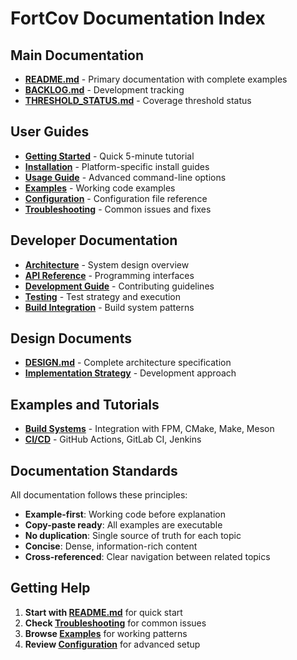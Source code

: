 # FortCov Documentation Index

## Main Documentation

- **[README.md](README.md)** - Primary documentation with complete examples
- **[BACKLOG.md](BACKLOG.md)** - Development tracking
- **[THRESHOLD_STATUS.md](THRESHOLD_STATUS.md)** - Coverage threshold status

## User Guides

- **[Getting Started](doc/user/getting-started.md)** - Quick 5-minute tutorial
- **[Installation](doc/user/installation.md)** - Platform-specific install guides
- **[Usage Guide](doc/user/usage-guide.md)** - Advanced command-line options
- **[Examples](doc/user/examples.md)** - Working code examples
- **[Configuration](doc/user/configuration.md)** - Configuration file reference
- **[Troubleshooting](doc/user/troubleshooting.md)** - Common issues and fixes

## Developer Documentation

- **[Architecture](doc/developer/architecture.md)** - System design overview
- **[API Reference](doc/developer/api-reference.md)** - Programming interfaces
- **[Development Guide](doc/developer/development-guide.md)** - Contributing guidelines
- **[Testing](doc/developer/testing.md)** - Test strategy and execution
- **[Build Integration](doc/developer/build-integration.md)** - Build system patterns

## Design Documents

- **[DESIGN.md](doc/design/DESIGN.md)** - Complete architecture specification
- **[Implementation Strategy](doc/design/IMPLEMENTATION_STRATEGY.md)** - Development approach

## Examples and Tutorials

- **[Build Systems](examples/build_systems/)** - Integration with FPM, CMake, Make, Meson
- **[CI/CD](examples/build_systems/ci_cd/)** - GitHub Actions, GitLab CI, Jenkins

## Documentation Standards

All documentation follows these principles:
- **Example-first**: Working code before explanation
- **Copy-paste ready**: All examples are executable
- **No duplication**: Single source of truth for each topic
- **Concise**: Dense, information-rich content
- **Cross-referenced**: Clear navigation between related topics

## Getting Help

1. **Start with [README.md](README.md)** for quick start
2. **Check [Troubleshooting](doc/user/troubleshooting.md)** for common issues
3. **Browse [Examples](doc/user/examples.md)** for working patterns
4. **Review [Configuration](doc/user/configuration.md)** for advanced setup